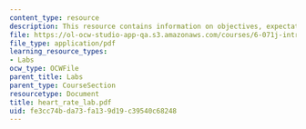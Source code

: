 ```yaml
---
content_type: resource
description: This resource contains information on objectives, expectations, and senser.
file: https://ol-ocw-studio-app-qa.s3.amazonaws.com/courses/6-071j-introduction-to-electronics-signals-and-measurement-spring-2006/fe3cc74bda73fa139d19c39540c68248_heart_rate_lab.pdf
file_type: application/pdf
learning_resource_types:
- Labs
ocw_type: OCWFile
parent_title: Labs
parent_type: CourseSection
resourcetype: Document
title: heart_rate_lab.pdf
uid: fe3cc74b-da73-fa13-9d19-c39540c68248
---
```

